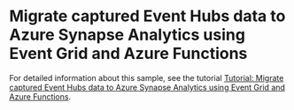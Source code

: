 # Migrate captured Event Hubs data to Azure Synapse Analytics using Event Grid and Azure Functions

For detailed information about this sample, see the tutorial [Tutorial: Migrate captured Event Hubs data to Azure Synapse Analytics using Event Grid and Azure Functions](https://docs.microsoft.com/azure/event-hubs/store-captured-data-data-warehouse).

